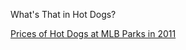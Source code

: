 What's That in Hot Dogs?

[Prices of Hot Dogs at MLB Parks in 2011](https://gist.github.com/2182947)

